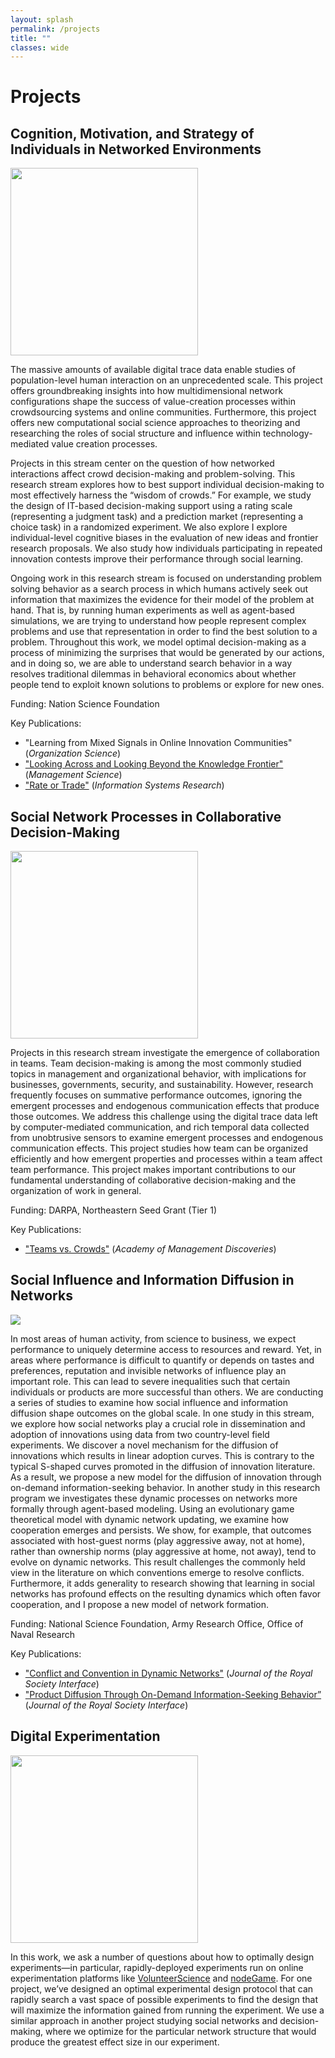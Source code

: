 ```yaml
---
layout: splash
permalink: /projects
title: ""
classes: wide
---
```

# Projects

## Cognition, Motivation, and Strategy of Individuals in Networked Environments
<div class="clearfix">
<img class="align-right" src="assets/images/paper_collab.png" width="300">
<p>The massive amounts of available digital trace data enable studies of population-level human interaction on an unprecedented scale. This project offers groundbreaking insights into how multidimensional network configurations shape the success of value-creation processes within crowdsourcing systems and online communities. Furthermore, this project offers new computational social science approaches to theorizing and researching the roles of social structure and influence within technology-mediated value creation processes.</p>
<p>Projects in this stream center on the question of how networked interactions affect crowd decision-making and problem-solving. This research stream explores how to best support individual decision-making to most effectively harness the “wisdom of crowds.” 
	For example, we study the design of IT-based decision-making support using a rating scale (representing a judgment task) and a prediction market (representing a choice task) in a randomized experiment. We also explore I explore individual-level cognitive biases in the evaluation of new ideas and frontier research proposals. We also study how individuals participating in repeated innovation contests improve their performance through social learning. </p>
<p>Ongoing work in this research stream is focused on understanding problem solving behavior as a search process in which humans actively seek out information that maximizes the evidence for their model of the problem at hand. That is, by running human experiments as well as agent-based simulations, we are trying to understand how people represent complex problems and use that representation in order to find the best solution to a problem. Throughout this work, we model optimal decision-making as a process of minimizing the surprises that would be generated by our actions, and in doing so, we are able to understand search behavior in a way resolves traditional dilemmas in behavioral economics about whether people tend to exploit known solutions to problems or explore for new ones.</p>
<p>Funding: Nation Science Foundation</p>
<p>Key Publications:</p>
<ul>
	<li>"Learning from Mixed Signals in Online Innovation Communities" (<i>Organization Science</i>)</li>
	<li><a href="https://pubsonline.informs.org/doi/10.1287/mnsc.2015.2285" target="_blank">"Looking Across and Looking Beyond the Knowledge Frontier"</a> (<i>Management Science</i>)</li>
	<li><a href="https://pubsonline.informs.org/doi/abs/10.1287/isre.2015.0605" target="_blank">"Rate or Trade"</a> (<i>Information Systems Research</i>)</li>
</ul>
</div>

## Social Network Processes in Collaborative Decision-Making
<div class="clearfix">
<img class="align-right" src="assets/images/paper_social.jpg" width="300">
<p>Projects in this research stream investigate the emergence of collaboration in teams. Team decision-making is among the most commonly studied topics in management and organizational behavior, with implications for businesses, governments, security, and sustainability. However, research frequently focuses on summative performance outcomes, ignoring the emergent processes and endogenous communication effects that produce those outcomes. We address this challenge using the digital trace data left by computer-mediated communication, and rich temporal data collected from unobtrusive sensors to examine emergent processes and endogenous communication effects.
	This project studies how team can be organized efficiently and how emergent properties and processes within a team affect team performance. This project makes important contributions to our fundamental understanding of collaborative decision­-making and the organization of work in general. </p>
<p>Funding: DARPA, Northeastern Seed Grant (Tier 1)</p>
<p>Key Publications:</p>
<ul>
	<li><a href="https://ssrn.com/abstract=2384068" target="_blank">"Teams vs. Crowds"</a> (<i>Academy of Management Discoveries</i>)</li>
</ul>
</div>


## Social Influence and Information Diffusion in Networks
<div class="clearfix">
<img class="align-right" src="assets/images/paper_diffusion_networks.png">
<p>In most areas of human activity, from science
to business, we expect performance to
uniquely determine access to resources and
reward. Yet, in areas where performance is
difficult to quantify or depends on tastes and
preferences, reputation and invisible networks
of influence play an important role. This can
lead to severe inequalities such that certain
individuals or products are more successful than others. We are conducting a series of studies to examine how social influence and
information diffusion shape outcomes on the global scale. In one study in this stream, we explore
how social networks play a crucial role in dissemination and adoption of innovations using data
from two country-level field experiments. We discover a novel mechanism for the diffusion of
innovations which results in linear adoption curves. This is contrary to the typical S-shaped
curves promoted in the diffusion of innovation literature. As a result, we propose a new model
for the diffusion of innovation through on-demand information-seeking behavior. In another
study in this research program we investigates these dynamic processes on networks more
formally through agent-based modeling. Using an evolutionary game theoretical model with
dynamic network updating, we examine how cooperation emerges and persists. We show, for
example, that outcomes associated with host-guest norms (play aggressive away, not at home),
rather than ownership norms (play aggressive at home, not away), tend to evolve on dynamic
networks. This result challenges the commonly held view in the literature on which conventions
emerge to resolve conflicts. Furthermore, it adds generality to research showing that learning in
social networks has profound effects on the resulting dynamics which often favor cooperation,
and I propose a new model of network formation.</p>

<p>Funding: National Science Foundation, Army Research Office, Office of Naval Research</p>
<p>Key Publications:</p>
<ul>
	<li><a href="http://www.ccs.neu.edu/home/criedl/conflict-convention/" target="_blank">"Conflict and Convention in Dynamic Networks"</a> (<i>Journal of the Royal Society Interface</i>)</li>
	<li><a href="http://rsif.royalsocietypublishing.org/content/15/139/20170751" target="_blank">"Product Diffusion Through On-Demand Information-Seeking Behavior”</a> (<i>Journal of the Royal Society Interface</i>)</li>
</ul>
</div>


## Digital Experimentation
<div class="clearfix">
<img class="align-right" src="assets/images/paper_optimal.png" width="300">
<p>In this work, we ask a number of questions about how to optimally design experiments—in particular, rapidly-deployed experiments run on online experimentation platforms like <a href="https://volunteerscience.com/">VolunteerScience</a> and <a href="http://nodegame.org">nodeGame</a>. For one project, we’ve designed an optimal experimental design protocol that can rapidly search a vast space of possible experiments to find the design that will maximize the information gained from running the experiment. We use a similar approach in another project studying social networks and decision-making, where we optimize for the particular network structure that would produce the greatest effect size in our experiment.</p>
</div>
